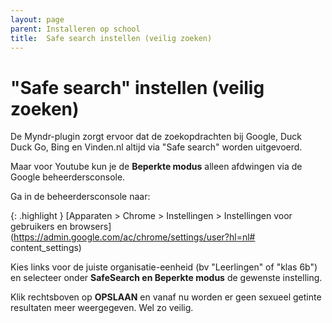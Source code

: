 ```yaml
---
layout: page
parent: Installeren op school
title:  Safe search instellen (veilig zoeken) 
---
```


# "Safe search" instellen (veilig zoeken)

De Myndr-plugin zorgt ervoor dat de zoekopdrachten bij Google, Duck Duck Go, Bing en Vinden.nl altijd via "Safe search" worden uitgevoerd.

Maar voor Youtube kun je de **Beperkte modus** alleen afdwingen via de Google beheerdersconsole.

Ga in de beheerdersconsole naar:

{: .highlight }
[Apparaten > Chrome > Instellingen > Instellingen voor gebruikers en browsers](https://admin.google.com/ac/chrome/settings/user?hl=nl# content_settings)

Kies links voor de juiste organisatie-eenheid (bv "Leerlingen" of "klas 6b") en selecteer onder **SafeSearch en Beperkte modus** de gewenste instelling.

Klik rechtsboven op **OPSLAAN** en vanaf nu worden er geen sexueel getinte resultaten meer weergegeven. Wel zo veilig. 


